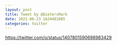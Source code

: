 ```yaml
--- 
layout: post 
title: Tweet by @DietersMark 
date: 2021-06-23 1624481085 
categories: twitter 
--- 
```

https://twitter.com/o/status/1407801590698983429
